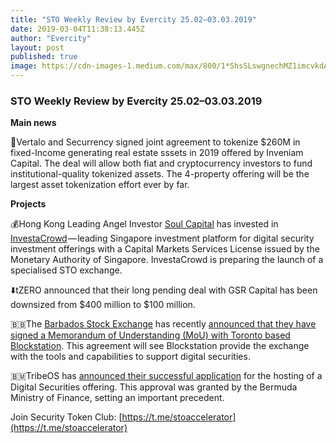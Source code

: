 ```yaml
---
title: "STO Weekly Review by Evercity 25.02–03.03.2019"
date: 2019-03-04T11:38:13.445Z
author: "Evercity"
layout: post
published: true
image: https://cdn-images-1.medium.com/max/800/1*ShsSLswgnechMZ1imcvkdA.png
---
```


### **STO Weekly Review by Evercity 25.02–03.03.2019**


**Main news**

🎊Vertalo and Securrency signed joint agreement to tokenize $260M in fixed-Income generating real estate sssets in 2019 offered by Inveniam Capital. The deal will allow both fiat and cryptocurrency investors to fund institutional-quality tokenized assets. The 4-property offering will be the largest asset tokenization effort ever by far.

**Projects**

💰Hong Kong Leading Angel Investor [Soul Capital](https://www.soulcapital.vc/) has invested in [InvestaCrowd](https://www.investacrowd.com/) — leading Singapore investment platform for digital security investment offerings with a Capital Markets Services License issued by the Monetary Authority of Singapore. InvestaCrowd is preparing the launch of a specialised STO exchange.

⬇️tZERO announced that their long pending deal with GSR Capital has been downsized from $400 million to $100 million.

🇧🇧The [Barbados Stock Exchange](https://bse.com.bb/) has recently [announced that they have signed a Memorandum of Understanding (MoU) with Toronto based Blockstation](https://www.apnews.com/112a18c66967151fe2d2416c7f27454e). This agreement will see Blockstation provide the exchange with the tools and capabilities to support digital securities.

🇧🇲TribeOS has [announced their successful application](https://www.prnewswire.com/news-releases/ad-tech-startup-tribeos-provides-successful-blueprint-on-security-token-offering-sto-launch-300802078.html) for the hosting of a Digital Securities offering. This approval was granted by the Bermuda Ministry of Finance, setting an important precedent.

Join Security Token Club: [https://t.me/stoaccelerator](https://t.me/stoaccelerator)
